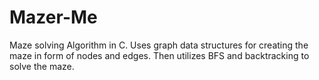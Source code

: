# Mazer-Me
Maze solving Algorithm in C. Uses graph data structures for creating the maze in form of nodes and edges. Then utilizes BFS and backtracking to solve the maze.

